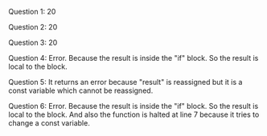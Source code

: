 Question 1: 
20

Question 2:
20

Question 3:
20

Question 4:
Error. Because the result is inside the "if" block. So the result is local to the block. 

Question 5:
It returns an error because "result" is reassigned but it is a const variable which cannot be reassigned. 

Question 6:
Error. Because the result is inside the "if" block. So the result is local to the block. And also the function is halted at line 7 because it tries to change a const variable.



